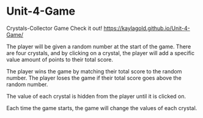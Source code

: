 # Unit-4-Game
Crystals-Collector Game 
Check it out! https://kaylagold.github.io/Unit-4-Game/

The player will be given a random number at the start of the game.
There are four crystals, and by clicking on a crystal, the player will add a 
specific value amount of points to their total score.

The player wins the game by matching their total score to the random number. The player loses the game if their
total score goes above the random number.

The value of each crystal is hidden from the player until it is clicked on.

Each time the game starts, the game will change the values of each crystal.


